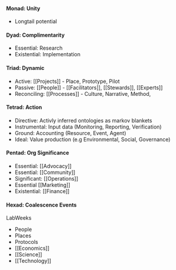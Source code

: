 #### Monad: Unity
- Longtail potential

#### Dyad: Complimentarity
- Essential: Research
- Existential: Implementation

#### Triad: Dynamic
- Active: [[Projects]] - Place, Prototype, Pilot
- Passive: [[People]] - [[Facilitators]], [[Stewards]], [[Experts]] 
- Reconciling: [[Processes]] - Culture, Narrative, Method,

#### Tetrad: Action
- Directive: Activly inferred ontologies as markov blankets
- Instrumental: Input data (Monitoring, Reporting, Verification)
- Ground: Accounting (Resource, Event, Agent)
- Ideal: Value production (e.g Environmental, Social, Governance)

#### Pentad: Org Significance
- Essential: [[Advocacy]]
- Essential: [[Community]]
- Significant: [[Operations]]
- Essential [[Marketing]]
- Existential: [[Finance]]

#### Hexad: Coalescence Events
LabWeeks
- People
- Places
- Protocols
- [[Economics]]
- [[Science]]
- [[Technology]]


